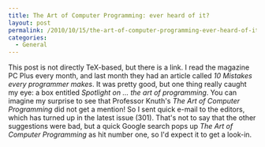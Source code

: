 ```yaml
---
title: The Art of Computer Programming: ever heard of it?
layout: post
permalink: /2010/10/15/the-art-of-computer-programming-ever-heard-of-it/
categories:
  - General
---
```

This post is not directly TeX-based, but there is a link. I read the magazine PC Plus every month, and last month they had an article called _10 Mistakes every programmer makes_. It was pretty good, but one thing really caught my eye: a box entitled _Spotlight on ... the art of programming_. You can imagine my surprise to see that Professor Knuth's _The Art of Computer Programming_ did not get a mention! So I sent quick e-mail to the editors, which has turned up in the latest issue (301). That's not to say that the other suggestions were bad, but a quick Google search pops up _The Art of Computer Programming_ as hit number one, so I'd expect it to get a look-in.
